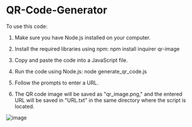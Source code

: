 # QR-Code-Generator

To use this code:

1. Make sure you have Node.js installed on your computer.

2. Install the required libraries using npm:
  npm install inquirer qr-image

3. Copy and paste the code into a JavaScript file.

4. Run the code using Node.js:
   node generate_qr_code.js

5. Follow the prompts to enter a URL.

6. The QR code image will be saved as "qr_image.png," and the entered URL will be saved in "URL.txt" in the same directory where the script is located.

![image](https://github.com/doshiMiraj/QR-Code-Generator/assets/114590608/143d8b57-c530-49b2-885a-f9ce5ee17496)
